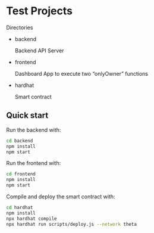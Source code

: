 # Test Projects

Directories
- backend

  Backend API Server
  
- frontend

  Dashboard App to execute two “onlyOwner” functions

- hardhat

  Smart contract

## Quick start

Run the backend with:

```sh
cd backend
npm install
npm start
```

Run the frontend with:

```sh
cd frontend
npm install
npm start
```

Compile and deploy the smart contract with:

```sh
cd hardhat
npm install
npx hardhat compile
npx hardhat run scripts/deploy.js --network theta
```
